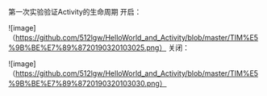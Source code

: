 第一次实验验证Activity的生命周期
开启：

![image]（https://github.com/512lgw/HelloWorld_and_Activity/blob/master/TIM%E5%9B%BE%E7%89%8720190320103025.png）
关闭：

![image]（https://github.com/512lgw/HelloWorld_and_Activity/blob/master/TIM%E5%9B%BE%E7%89%8720190320103030.png）
